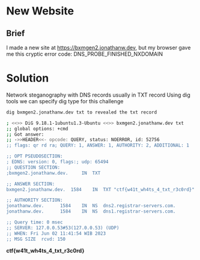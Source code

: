 # New Website

## Brief

I made a new site at https://bxmgen2.jonathanw.dev, but my browser gave me this cryptic error code: DNS_PROBE_FINISHED_NXDOMAIN

# Solution

Network steganography with DNS records usually in TXT record
Using dig tools
we can specify dig type for this challenge

```bash
dig bxmgen2.jonathanw.dev txt to revealed the txt record
```

```bash
; <<>> DiG 9.18.1-1ubuntu1.3-Ubuntu <<>> bxmgen2.jonathanw.dev txt
;; global options: +cmd
;; Got answer:
;; ->>HEADER<<- opcode: QUERY, status: NOERROR, id: 52756
;; flags: qr rd ra; QUERY: 1, ANSWER: 1, AUTHORITY: 2, ADDITIONAL: 1

;; OPT PSEUDOSECTION:
; EDNS: version: 0, flags:; udp: 65494
;; QUESTION SECTION:
;bxmgen2.jonathanw.dev.     IN  TXT

;; ANSWER SECTION:
bxmgen2.jonathanw.dev.  1584    IN  TXT "ctf{w41t_wh4ts_4_txt_r3c0rd}"

;; AUTHORITY SECTION:
jonathanw.dev.      1584    IN  NS  dns2.registrar-servers.com.
jonathanw.dev.      1584    IN  NS  dns1.registrar-servers.com.

;; Query time: 0 msec
;; SERVER: 127.0.0.53#53(127.0.0.53) (UDP)
;; WHEN: Fri Jun 02 11:41:54 WIB 2023
;; MSG SIZE  rcvd: 150
```

**ctf{w41t_wh4ts_4_txt_r3c0rd}**
